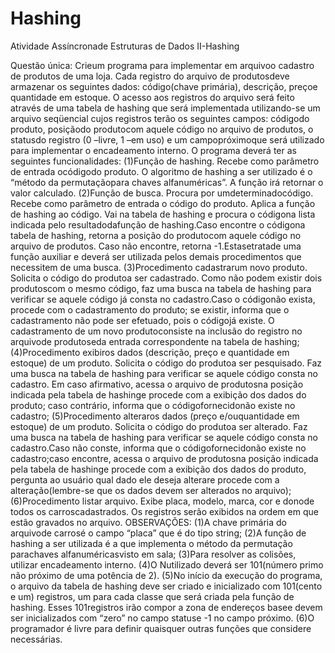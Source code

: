 # Hashing

Atividade Assíncronade Estruturas de Dados II-Hashing

Questão única: Crieum programa para implementar em arquivoo cadastro de produtos de uma loja. Cada registro do  arquivo  de produtosdeve  armazenar  os  seguintes  dados: código(chave  primária), descrição, preçoe quantidade  em  estoque. O  acesso  aos  registros  do  arquivo  será  feito  através de  uma  tabela  de  hashing que  será implementada  utilizando-se  um  arquivo  seqüencial  cujos  registros  terão  os  seguintes campos: códigodo produto, posiçãodo produtocom aquele código no arquivo de produtos, o statusdo registro (0 –livre, 1 –em uso) e  um campopróximoque será utilizado para implementar o encadeamento interno. O programa deverá ter as seguintes funcionalidades:
(1)Função de hashing. Recebe como parâmetro de entrada ocódigodo produto. O algoritmo de hashing a ser utilizado  é  o  “método  da permutaçãopara  chaves  alfanuméricas”.  A  função  irá  retornar  o  valor calculado.
(2)Função de busca. Procura por umdeterminadocódigo. Recebe como parâmetro de entrada o código do produto.    Aplica  a  função  de  hashing ao  código.  Vai  na  tabela  de  hashing  e  procura o  códigona  lista indicada  pelo  resultadodafunção  de  hashing.Caso  encontre o  códigona  tabela  de  hashing,  retorna  a posição do produtocom aquele código no arquivo de produtos. Caso não encontre, retorna -1.Estasetratade  uma  função  auxiliar  e  deverá  ser  utilizada  pelos  demais  procedimentos  que  necessitem  de  uma busca.
(3)Procedimento  cadastrarum  novo produto.  Solicita o  código  do  produtoa  ser  cadastrado. Como  não podem existir dois produtoscom o mesmo código, faz uma busca na tabela de hashing para verificar se aquele código já consta no cadastro.Caso o códigonão exista, procede com o cadastramento do produto; se existir, informa que o cadastramento não pode ser efetuado, pois o códigojá existe. O cadastramento de um novo produtoconsiste na inclusão do registro no arquivode produtoseda entrada correspondente na tabela de hashing;
(4)Procedimento  exibiros  dados  (descrição,  preço  e  quantidade  em  estoque)  de  um produto.  Solicita o código  do  produtoa  ser  pesquisado. Faz  uma  busca  na  tabela  de  hashing para  verificar  se  aquele  código consta  no  cadastro.  Em  caso  afirmativo, acessa  o  arquivo de produtosna  posição  indicada pela  tabela  de hashinge  procede  com  a  exibição dos  dados  do produto; caso  contrário, informa  que o  códigofornecidonão existe no cadastro;
(5)Procedimento alteraros dados (preço e/ouquantidade  em estoque) de  um produto. Solicita o código do produtoa  ser alterado. Faz  uma  busca  na  tabela  de  hashing para  verificar  se  aquele  código consta  no cadastro.Caso não conste, informa que o códigofornecidonão existe no cadastro;caso encontre, acessa o arquivo de produtosna  posição  indicada pela  tabela  de hashinge  procede  com  a  exibição dos  dados  do produto,  pergunta ao  usuário  qual  dado  ele  deseja  alterare  procede  com  a  alteração(lembre-se  que  os dados devem ser alterados no arquivo);
(6)Procedimento listar  arquivo. Exibe placa, modelo, marca, cor e donode todos os carroscadastrados. Os registros serão exibidos na ordem em que estão gravados no arquivo.
OBSERVAÇÕES:
(1)A chave primária do arquivode carrosé o campo “placa” que é do tipo string;
(2)A  função  de  hashing  a  ser  utilizada  é  a  que  implementa  o método  da permutação  parachaves alfanuméricasvisto em sala;
(3)Para resolver as colisões, utilizar encadeamento interno. 
(4)O Nutilizado deverá ser 101(número primo não próximo de uma potência de 2).
(5)No início da execução do programa, o arquivo da tabela de hashing deve ser criado e inicializado com 101(cento e um) registros, um para cada classe que será criada pela função de hashing. Esses 101registros irão compor a zona  de endereços  basee devem ser inicializados com “zero” no campo statuse -1 no campo próximo.
(6)O programador é livre para definir quaisquer outras funções que considere necessárias.
